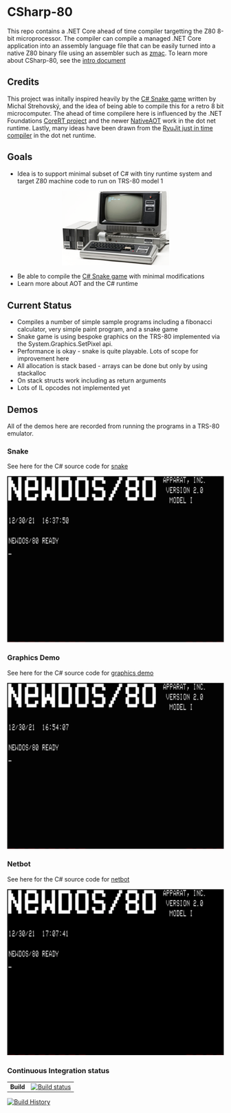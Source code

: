 # CSharp-80

This repo contains a .NET Core ahead of time compiler targetting the Z80 8-bit microprocessor. The compiler can compile a managed .NET Core application into an assembly language file that 
can be easily turned into a native Z80 binary file using an assembler such as [zmac](http://48k.ca/zmac.html). To learn more about CSharp-80, see the
[intro document](Documentation/intro-to-csharp-80.md)

## Credits
This project was initally inspired heavily by the [C# Snake game](https://github.com/MichalStrehovsky/SeeSharpSnake) written by Michal Strehovský, and the idea of being able to compile this for a retro 8 bit microcomputer. The ahead of time compilere here is influenced by the .NET Foundations [CoreRT project](https://github.com/dotnet/corert) and the newer [NativeAOT](https://github.com/dotnet/runtimelab/tree/feature/NativeAOT) work in the dot net runtime. Lastly, many ideas have been drawn from the [RyuJit just in time compiler](https://github.com/dotnet/runtime/blob/main/docs/design/coreclr/jit/ryujit-overview.md) in the dot net runtime.

## Goals

* Idea is to support minimal subset of C# with tiny runtime system and target Z80 machine code to run on TRS-80 model 1 

[<p align="center"><img src="./Documentation/Images/trs-80-model-1.png" width="250"/></p>](trs-80-model-1.png)

* Be able to compile the [C# Snake game](https://github.com/MichalStrehovsky/SeeSharpSnake) with minimal modifications
* Learn more about AOT and the C# runtime

## Current Status

* Compiles a number of simple sample programs including a fibonacci calculator, very simple paint program, and a snake game
* Snake game is using bespoke graphics on the TRS-80 implemented via the System.Graphics.SetPixel api.
* Performance is okay - snake is quite playable. Lots of scope for improvement here
* All allocation is stack based - arrays can be done but only by using stackalloc
* On stack structs work including as return arguments
* Lots of IL opcodes not implemented yet

## Demos

All of the demos here are recorded from running the programs in a TRS-80 emulator.

### Snake

See here for the C# source code for [snake](https://github.com/drcjt/CSharp-80/tree/main/Samples/Snake)

![snake demo](/Documentation/snake.gif)

### Graphics Demo

See here for the C# source code for [graphics demo](https://github.com/drcjt/CSharp-80/tree/main/Samples/GfxDemos)

![graphics demo](/Documentation/gfxdemos.gif)

### Netbot

See here for the C# source code for [netbot](https://github.com/drcjt/CSharp-80/tree/main/Samples/NetBot)

![netbot demo](/Documentation/netbot.gif)

### Continuous Integration status

| | |
| --- | --- |
| **Build** | [![Build status](https://img.shields.io/appveyor/ci/drcjt/csharp-80.svg)](https://ci.appveyor.com/project/drcjt/csharp-80) |
[![Build History](https://buildstats.info/appveyor/chart/drcjt/csharp-80)](https://ci.appveyor.com/project/drcjt/csharp-80)
